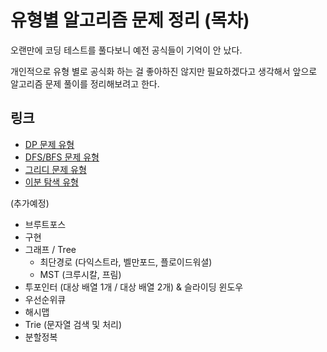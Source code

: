 # 유형별 알고리즘 문제 정리 (목차)

오랜만에 코딩 테스트를 풀다보니 예전 공식들이 기억이 안 났다.

개인적으로 유형 별로 공식화 하는 걸 좋아하진 않지만 필요하겠다고 생각해서 앞으로 알고리즘 문제 풀이를 정리해보려고 한다.



## 링크

- [DP 문제 유형](https://parkjeongwoong.github.io/articles/Algorithm/2)
- [DFS/BFS 문제 유형](https://parkjeongwoong.github.io/articles/Algorithm/3)
- [그리디 문제 유형](https://parkjeongwoong.github.io/articles/Algorithm/4)
- [이분 탐색 유형](https://parkjeongwoong.github.io/articles/Algorithm/5)

(추가예정)
- 브루트포스
- 구현
- 그래프 / Tree
  - 최단경로 (다익스트라, 벨만포드, 플로이드워셜)
  - MST (크루시칼, 프림)
- 투포인터 (대상 배열 1개 / 대상 배열 2개) & 슬라이딩 윈도우
- 우선순위큐
- 해시맵
- Trie (문자열 검색 및 처리)
- 분할정복